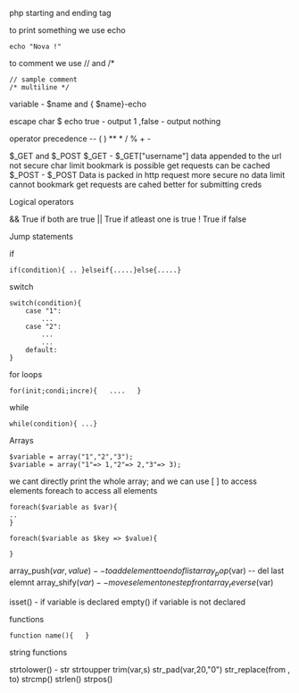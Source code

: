 
php starting and ending tag   <?php  .....      ?>


to print something we use echo 
```
echo "Nova !"
```


to comment we use // and /*
```
// sample comment    
/* multiline */
```


variable - $name  and { $name}-echo

escape char \$
echo true - output 1 ,false - output nothing

operator precedence  --  ( )    **  * / %    + -



$_GET  and $_POST
$_GET -       $_GET["username"]
			data appended to the url
			 not secure
			 char limit
			 bookmark is possible
			 get requests can be cached
$_POST -      $_POST
			 Data is packed in http request
			 more secure
			 no data limit
			 cannot bookmark
			 get requests are cahed
			 better for submitting creds




Logical operators

&&              True if both are true
||                   True if atleast one is true
!                     True if false



Jump statements

if
```
if(condition){ .. }elseif{.....}else{.....}
```


switch
```
switch(condition){
	case "1":
		...
	case "2":
		...
		...
	default:
}
```


for loops

```
for(init;condi;incre){   ....   }
```


while
```
while(condition){ ...}
```




Arrays
```
$variable = array("1","2","3");
$variable = array("1"=> 1,"2"=> 2,"3"=> 3);
```

we cant directly print the whole array; and we can use [ ] to access elements foreach to access all elements
```
foreach($variable as $var){
..
}

foreach($variable as $key => $value){

}
```

 array_push($var, value)  --   to add element to end of list
 array_pop($var) -- del last elemnt
 array_shify($var) -- moves element one step front
array_reverse($var)


isset()  - if variable is declared
empty()   if variable is not declared





functions

```
function name(){   }
```



string functions

strtolower() - str
strtoupper
trim(var,s)
str_pad(var,20,"0")
str_replace(from , to)
strcmp()
strlen() 
strpos()